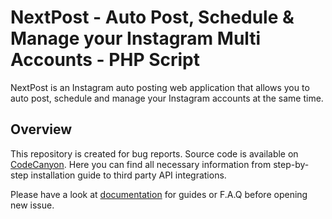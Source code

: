 # NextPost - Auto Post, Schedule & Manage your Instagram Multi Accounts - PHP Script

NextPost is an Instagram auto posting web application that allows you to auto post, schedule and manage your Instagram accounts at the same time.

## Overview

This repository is created for bug reports. Source code is available on [CodeCanyon](https://codecanyon.net/item/nextpost-auto-post-schedule-manage-your-instagram-multi-accounts-php-script/19456996?ref=postcode). Here you can find all necessary information from step-by- step installation guide to third party API integrations.

Please have a look at [documentation](http://docs.thepostcode.co/nextpost) for guides or F.A.Q before opening new issue.

